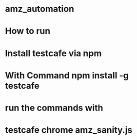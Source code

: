 # amz_automation
# How to run
# Install testcafe via npm
# With Command npm install -g testcafe
# run the commands with 
# testcafe chrome amz_sanity.js